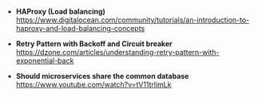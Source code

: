 * **HAProxy (Load balancing)** \
https://www.digitalocean.com/community/tutorials/an-introduction-to-haproxy-and-load-balancing-concepts

* **Retry Pattern with Backoff and Circuit breaker** \
https://dzone.com/articles/understanding-retry-pattern-with-exponential-back

* **Should microservices share the common database** \
https://www.youtube.com/watch?v=tV11trlimLk
